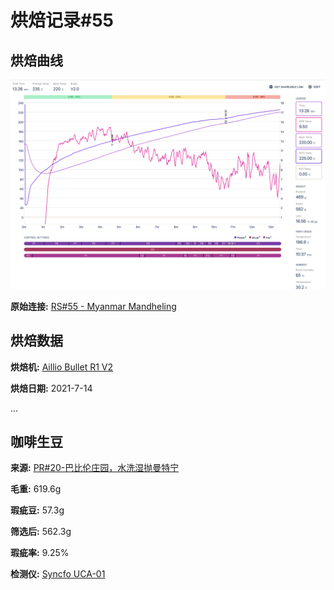 # 烘焙记录#55

## 烘焙曲线

![Image](res/screenshot.png)

**原始连接:** [RS#55 - Myanmar Mandheling](https://beta.roast.world/@carusyte/roasts/i07AFdu3YGkPeVnOjEasz?)

## 烘焙数据

**烘焙机:** [Aillio Bullet R1 V2](https://gitee.com/os_coffee/roastery/tree/master/docs/gears/Aillio%20Bullet%20R1%20V2/)

**烘焙日期:** 2021-7-14

...

## 咖啡生豆

**来源:** [PR#20-巴比伦庄园，水洗湿抛曼特宁](https://gitee.com/os_coffee/origin/tree/master/docs/procurement/2021/Mar/pr20/)

**毛重:** 619.6g

**瑕疵豆:** 57.3g

**筛选后:** 562.3g

**瑕疵率:** 9.25%

**检测仪:** [Syncfo UCA-01](https://gitee.com/os_coffee/roastery/tree/master/docs/gears/Syncfo%20UCA-01/)
